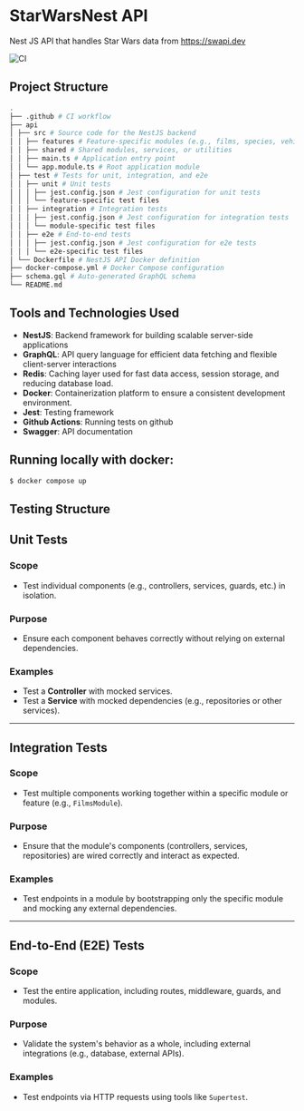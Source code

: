# StarWarsNest API

Nest JS API that handles Star Wars data from https://swapi.dev

![CI](https://github.com/TomJan533/StarWarsNest/actions/workflows/ci.yml/badge.svg)


## Project Structure

```bash
.
├── .github # CI workflow
├── api
│ ├── src # Source code for the NestJS backend
│ │ ├── features # Feature-specific modules (e.g., films, species, vehicles)
│ │ ├── shared # Shared modules, services, or utilities
│ │ ├── main.ts # Application entry point
│ │ └── app.module.ts # Root application module
│ ├── test # Tests for unit, integration, and e2e
│ │ ├── unit # Unit tests
│ │ │ ├── jest.config.json # Jest configuration for unit tests
│ │ │ └── feature-specific test files
│ │ ├── integration # Integration tests
│ │ │ ├── jest.config.json # Jest configuration for integration tests
│ │ │ └── module-specific test files
│ │ ├── e2e # End-to-end tests
│ │ │ ├── jest.config.json # Jest configuration for e2e tests
│ │ │ └── e2e-specific test files
│ └── Dockerfile # NestJS API Docker definition
├── docker-compose.yml # Docker Compose configuration
├── schema.gql # Auto-generated GraphQL schema
└── README.md
```

## Tools and Technologies Used

- **NestJS**: Backend framework for building scalable server-side applications
- **GraphQL**: API query language for efficient data fetching and flexible client-server interactions
- **Redis**: Caching layer used for fast data access, session storage, and reducing database load.
- **Docker**: Containerization platform to ensure a consistent development environment.
- **Jest**: Testing framework
- **Github Actions**: Running tests on github
- **Swagger**: API documentation


## Running locally with docker:

```bash
$ docker compose up
```

## Testing Structure

## Unit Tests

### Scope
- Test individual components (e.g., controllers, services, guards, etc.) in isolation.

### Purpose
- Ensure each component behaves correctly without relying on external dependencies.

### Examples
- Test a **Controller** with mocked services.
- Test a **Service** with mocked dependencies (e.g., repositories or other services).

---

## Integration Tests

### Scope
- Test multiple components working together within a specific module or feature (e.g., `FilmsModule`).

### Purpose
- Ensure that the module's components (controllers, services, repositories) are wired correctly and interact as expected.

### Examples
- Test endpoints in a module by bootstrapping only the specific module and mocking any external dependencies.

---

## End-to-End (E2E) Tests

### Scope
- Test the entire application, including routes, middleware, guards, and modules.

### Purpose
- Validate the system's behavior as a whole, including external integrations (e.g., database, external APIs).

### Examples
- Test endpoints via HTTP requests using tools like `Supertest`.
